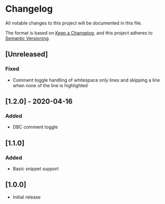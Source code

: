 # Changelog

All notable changes to this project will be documented in this file.

The format is based on [Keep a Changelog](https://keepachangelog.com/en/1.0.0/),
and this project adheres to [Semantic Versioning](https://semver.org/spec/v2.0.0.html).

## [Unreleased]

### Fixed

- Comment toggle handling of whitespace only lines and skipping a line when none of the line is highlighted

## [1.2.0] - 2020-04-16

### Added

- DBC comment toggle

## [1.1.0]

### Added

- Basic snippet support

## [1.0.0]

- Initial release

